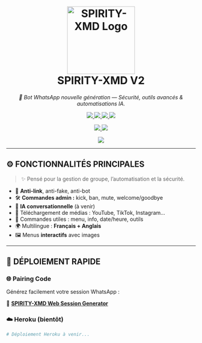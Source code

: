 <h1 align="center">
  <img src="https://i.imgur.com/u2E6S7h.png" width="180px" alt="SPIRITY-XMD Logo"/><br>
  <strong>SPIRITY-XMD V2</strong>
</h1>

<p align="center">
  <em>🤖 Bot WhatsApp nouvelle génération — Sécurité, outils avancés & automatisations IA.</em>
</p>

<p align="center">
  <a href="https://wa.me/22603582906">
    <img src="https://img.shields.io/badge/Dev-DARK--DEV-25D366?style=for-the-badge&logo=whatsapp&logoColor=white"/>
  </a>
  <a href="https://www.whatsapp.com/channel/0029VbAfF6f1dAw7hJidqS0i">
    <img src="https://img.shields.io/badge/Support-SPIRITY--XMD-purple?style=for-the-badge&logo=whatsapp"/>
  </a>
  <a href="https://github.com/DARKMAN226/SPIRITY-XMD">
    <img src="https://img.shields.io/badge/GitHub-V1-181717?style=for-the-badge&logo=github"/>
  </a>
  <img src="https://img.shields.io/badge/Version-V2.0-red?style=for-the-badge&logo=vercel"/>
</p>

<p align="center">
  <a href="https://github.com/DARKMAN226/SPIRITY-XMD/stargazers">
    <img src="https://img.shields.io/github/stars/DARKMAN226/SPIRITY-XMD?style=flat-square&label=Stars&logo=github"/>
  </a>
  <a href="https://github.com/DARKMAN226/SPIRITY-XMD/network/members">
    <img src="https://img.shields.io/github/forks/DARKMAN226/SPIRITY-XMD?style=flat-square&label=Forks&logo=github"/>
  </a>
</p>

<p align="center">
  <a href="https://spirity-xmd-web.onrender.com/" target="_blank">
    <img src="https://img.shields.io/badge/🚀 Obtenir une Session ID-Click Here-9c27b0?style=for-the-badge&logo=whatsapp"/>
  </a>
</p>

---

## ⚙️ FONCTIONNALITÉS PRINCIPALES

> ✨ Pensé pour la gestion de groupe, l’automatisation et la sécurité.

- 🔐 **Anti-link**, anti-fake, anti-bot
- 🛠️ **Commandes admin :** kick, ban, mute, welcome/goodbye
- 🧠 **IA conversationnelle** (à venir)
- 🎵 Téléchargement de médias : YouTube, TikTok, Instagram...
- 📜 Commandes utiles : menu, info, date/heure, outils
- 🌍 Multilingue : **Français + Anglais**
- 🖼️ Menus **interactifs** avec images

---

## 🚀 DÉPLOIEMENT RAPIDE

### 🌐 Pairing Code
Générez facilement votre session WhatsApp :

🔗 [**SPIRITY-XMD Web Session Generator**](https://spirity-xmd-web.onrender.com/)

### ☁️ Heroku (bientôt)
```bash
# Déploiement Heroku à venir...
